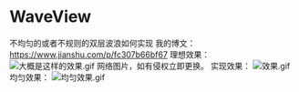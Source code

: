 # WaveView
不均匀的或者不规则的双层波浪如何实现
我的博文：https://www.jianshu.com/p/fc307b66bf67
理想效果：
![大概是这样的效果.gif](https://upload-images.jianshu.io/upload_images/11024618-6b6507f6b11d7432.gif?imageMogr2/auto-orient/strip)
网络图片，如有侵权立即更换。
实现效果：
![效果.gif](https://upload-images.jianshu.io/upload_images/11024618-83aafa279dfaf569.gif?imageMogr2/auto-orient/strip)
均匀效果：
![均匀效果.gif](https://upload-images.jianshu.io/upload_images/11024618-00bd01a6919e789b.gif?imageMogr2/auto-orient/strip)

